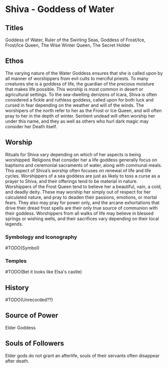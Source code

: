 # Shiva - Goddess of Water

<!-- toc -->

## Titles

Goddess of Water, Ruler of the Swirling Seas, Goddess of Frost/Ice, Frost/Ice Queen, The Wise Winter Queen, The Secret Holder

## Ethos

The varying nature of the Water Goddess ensures that she is called upon by all manner of worshippers from evil cults to merciful priests.
To many creatures she is a goddess of life, the guardian of the precious moisture that makes life possible. This worship is most common in desert or agricultural settings. To the sea-dwelling denizens of Icara, Shiva is often considered a fickle and ruthless goddess, called upon for both luck and cursed in fear depending on the weather and will of the winds. The worshipers of the north refer to her as the Frost or Ice Queen, and will often pray to her in the depth of winter. Sentient undead will often worship her under this name, and they as well as others who hurl dark magic may consider her 
Death itself.

## Worship

Rituals for Shiva vary depending on which of her aspects is being worshipped. Religions that consider her a life goddess generally focus on baptisms and ceremonial sacraments of water, along with communal meals. This aspect of Shiva’s worship often focuses on renewal of life and life cycles. Worshippers of a sea goddess are just as likely to toss a curse as a prayer to Shiva, and their offerings tend to be material in nature. Worshippers of the Frost Queen tend to believe her a beautiful, vain, a cold, and deadly deity. These may worship her simply out of respect for her calculated nature, and pray 
to deaden their passions, emotions, or mortal fears. They also may pray for power only, and the arcane exhortations that drive their dread frost spells are their only true source of communion with their goddess. Worshippers from all walks of life may believe in blessed springs or wishing wells, and their sacrifices vary depending on their local legends.

### Symbology and Iconography

#TODO(Symbol)

### Temples

#TODO(Bet it looks like Elsa's castle)

## History

#TODO(Unrecorded??)

## Source of Power

Elder Goddess

## Souls of Followers

Elder gods do not grant an afterlife, souls of their servants often disappear after death.


